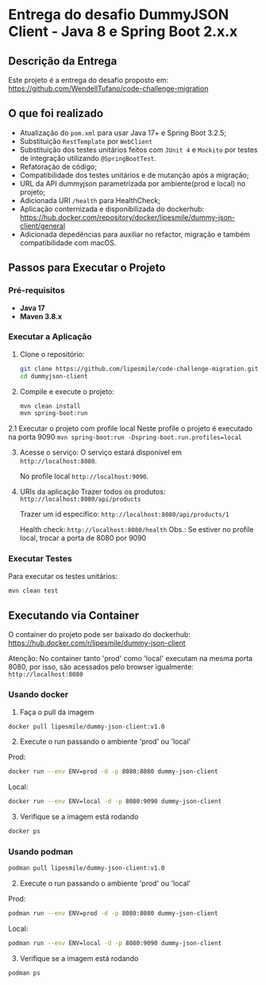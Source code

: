 
# Entrega do desafio DummyJSON Client - Java 8 e Spring Boot 2.x.x

## Descrição da Entrega

Este projeto é a entrega do desafio proposto em: https://github.com/WendellTufano/code-challenge-migration

## O que foi realizado
- Atualização do `pom.xml` para usar Java 17+ e Spring Boot 3.2.5;
- Substituição `RestTemplate` por `WebClient`
- Substituição dos testes unitários feitos com `JUnit 4` e `Mockito` por testes de integração utilizando `@SpringBootTest`.
- Refatoração de código;
- Compatibilidade dos testes unitários e de mutanção após a migração;
- URL da API dummyjson parametrizada por ambiente(prod e local) no projeto;
- Adicionada URI `/health` para HealthCheck;
- Aplicação conternizada e disponibilizada do dockerhub: https://hub.docker.com/repository/docker/lipesmile/dummy-json-client/general
- Adicionada depedências para auxiliar no refactor, migração e também compatibilidade com macOS.

## Passos para Executar o Projeto

### Pré-requisitos

- **Java 17**
- **Maven 3.8.x**

### Executar a Aplicação

1. Clone o repositório:
    ```bash
    git clone https://github.com/lipesmile/code-challenge-migration.git
    cd dummyjson-client
    ```

2. Compile e execute o projeto:
    ```bash
    mvn clean install
    mvn spring-boot:run
    ```
    
2.1 Executar o projeto com profile local
    Neste profile o projeto é executado na porta 9090
    ```
    mvn spring-boot:run -Dspring-boot.run.profiles=local
    ```
    
3. Acesse o serviço:
    O serviço estará disponível em `http://localhost:8080`.
   
    No profile local `http://localhost:9090`.

4. URIs da aplicação
   Trazer todos os produtos: `http://localhost:8080/api/products`
   
   Trazer um id especifico: `http://localhost:8080/api/products/1`

   Health check: `http://localhost:8080/health`
Obs.: Se estiver no profile local, trocar a porta de 8080 por 9090
   
### Executar Testes
Para executar os testes unitários:

```bash
mvn clean test
```

## Executando via Container
O container do projeto pode ser baixado do dockerhub: https://hub.docker.com/r/lipesmile/dummy-json-client

Atenção: No container tanto 'prod' como 'local' executam na mesma porta 8080, por isso, são acessados pelo browser igualmente:
`http://localhost:8080`

### Usando docker

1. Faça o pull da imagem
```bash
docker pull lipesmile/dummy-json-client:v1.0
```
2. Execute o run passando o ambiente 'prod' ou 'local'

Prod:
```bash
docker run --env ENV=prod -d -p 8080:8080 dummy-json-client
```

Local:
```bash
docker run --env ENV=local -d -p 8080:9090 dummy-json-client
```

3. Verifique se a imagem está rodando
```bash
docker ps
```

### Usando podman
```bash
podman pull lipesmile/dummy-json-client:v1.0
```
2. Execute o run passando o ambiente 'prod' ou 'local'

Prod:
```bash
podman run --env ENV=prod -d -p 8080:8080 dummy-json-client
```

Local:
```bash
podman run --env ENV=local -d -p 8080:9090 dummy-json-client
```
3. Verifique se a imagem está rodando
```bash
podman ps
```
